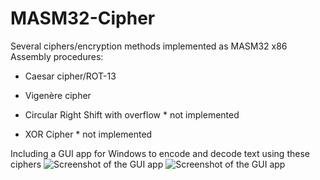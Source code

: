 # MASM32-Cipher
Several ciphers/encryption methods implemented as MASM32 x86 Assembly procedures:

- Caesar cipher/ROT-13

- Vigenère cipher

- Circular Right Shift with overflow * not implemented

- XOR Cipher * not implemented


Including a GUI app for Windows to encode and decode text using these ciphers
![Screenshot of the GUI app](https://i.imgur.com/QJ8bWIw.png)
![Screenshot of the GUI app](https://i.imgur.com/5MEnmgR.png)
